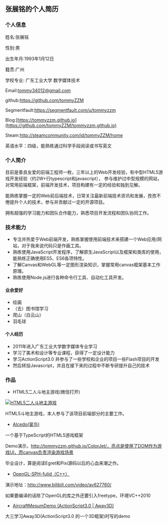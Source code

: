 ## 张展铭的个人简历

### 个人信息

姓名:张展铭

性别:男

出生年月:1993年1月12日

籍贯:广州

学校专业: 广东工业大学 数字媒体技术

Email:tommy34012@gmail.com

github:https://github.com/tommyZZM

Segmentfault:https://segmentfault.com/u/tommyzzm

Blog:[https://tommyzzm.github.io](https://github.com/tommyZZM/tommyzzm.github.io)

Steam:http://steamcommunity.com/id/tommyZZM/home

英语水平：四级，能熟练通过科学手段阅读或书写英文

### 个人简介

目前是善良友爱的前端工程师一枚，三年以上的Web开发经验，有中型HTML5游戏开发经验（约2W+行typescript和javascript），
参与维护过中型规模的网站，对常用前端框架，前端开发技术，项目构建有一定的经验和独到见解。

能熟练掌握一定的Web前后端技术，日常关注最新前端技术资讯和发展，孜孜不倦提升个人的技术，参与并贡献过一定的开源项目。

拥有超强的学习能力和团队合作能力，熟悉项目开发流程和团队协同工作。

### 技术能力

- 专注并热爱于Web前端开发，熟练掌握使用前端技术来搭建一个Web应用/网站，对于我来说代码只是作画工具。
- 熟练使用JavaScript开发程序，了解原生JavaScript以及框架和类库的使用，能熟练正确使用ES5、ES6各项特性。
- 了解Canvas和WebGL等一定图形渲染知识，掌握常用canvas框架基本工作原理。
- 熟练使用Node.js进行各种命令行工具、自动化工具开发。

#### 业余爱好

- 绘画
- （去）图书馆学习
- 爬山（白云山）
- 羽毛球

#### 个人经历

- 2011年进入广东工业大学数字媒体专业学习
- 学习了美术和设计等专业课程，获得了一定设计能力
- 学习ActionScript3.0 并参与了一些学校和企业的项目一些Flash项目的开发
- 然后转投Javascript，并且在接下来的过程中不断专研提升自己的技术

### 作品

- HTML5二人斗地主游戏(微信打开)

[![HTML5二人斗地主游戏](http://7xjjnu.com1.z0.glb.clouddn.com/pkddz-qr.png)](https://www.pkddz.com)

HTML5斗地主游戏，本人参与了该项目前端部分的主要工作。

- [Alcedo(翠鸟)](https://github.com/tommyZZM/Alcedo)

一个基于TypeScript的HTML5游戏框架

Demo演示，http://tommyzzm.github.io/ColorJet/，亮点是使用了DOM作为游戏UI，而canvas负责渲染游戏场景

毕业设计，算是阅读Egret和Pixi源码以后的心血来潮之作。

- [OpenGL-SPH-fulid（C++）](https://github.com/tommyZZM/OpenGL-SPH-fulid)

演示地址：http://www.bilibili.com/video/av627760/

如果要编译的话除了OpenGL的库之外还要引入freetype，环境VC++2010

- [AircraftMesumDemo (ActionScript3.0 | Away3D)](https://github.com/tommyZZM/away3d-aircraftmuseumdemo)

大三学习Away3D(ActionScript3.0 的一个3D框架)时写的demo
